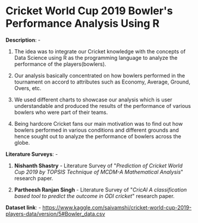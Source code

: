 # Cricket World Cup 2019 Bowler's Performance Analysis Using R

**Description**: -

1. The idea was to integrate our Cricket knowledge with the concepts of Data Science using R as the programming language to analyze the performance of the players(bowlers).

2. Our analysis basically concentrated on how bowlers performed in the tournament on accord to attributes such as Economy, Average, Ground, Overs, etc.

3. We used different charts to showcase our analysis which is user understandable and produced the results of the performance of various bowlers who were part of their teams.

4. Being hardcore Cricket fans our main motivation was to find out how bowlers performed in various conditions and different grounds and hence sought out to analyze the performance of bowlers across the globe.

**Literature Surveys**: -

1. **Nishanth Shastry** - Literature Survey of "*Prediction of Cricket World Cup 2019 by TOPSIS Technique of MCDM-A Mathematical Analysis*" research paper.

2. **Partheesh Ranjan Singh** - Literature Survey of "*CricAI A classification based tool to predict the outcome in ODI cricket*" research paper.

**Dataset link**: - https://www.kaggle.com/saivamshi/cricket-world-cup-2019-players-data/version/5#Bowler_data.csv
